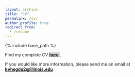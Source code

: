 ```yaml
---
layout: archive
title: "CV"
permalink: /cv/
author_profile: true
redirect_from:
  - /resume
---
```


{% include base_path %}

Find my complete CV <span style="color:blue;background:lightgray"> **[here](https://www.kartikhegde.net/files/kartik_hegde_cv.pdf)** </span>.


If you would like more information, please send me an email at **kvhegde2@illinois.edu**
  
